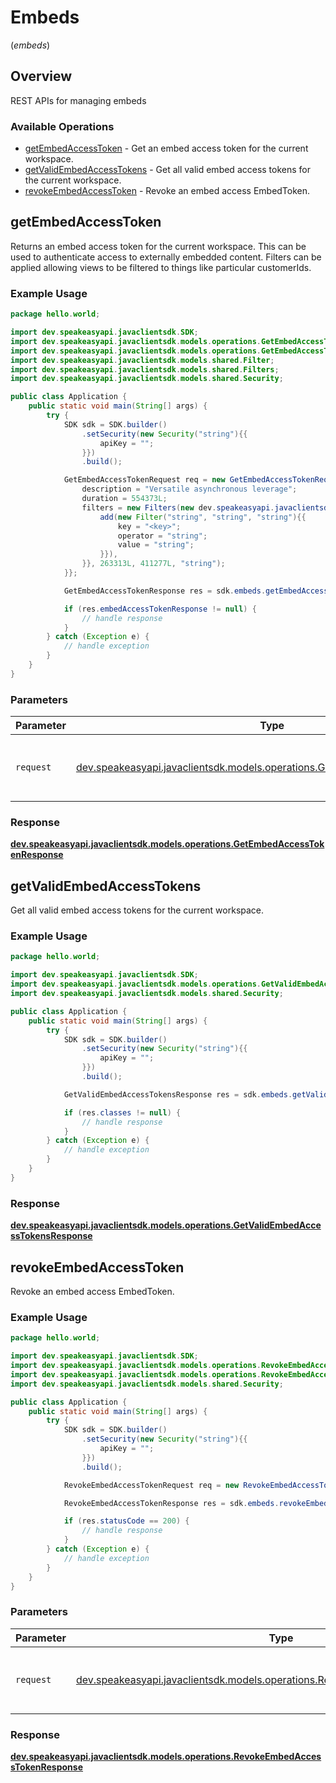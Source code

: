 # Embeds
(*embeds*)

## Overview

REST APIs for managing embeds

### Available Operations

* [getEmbedAccessToken](#getembedaccesstoken) - Get an embed access token for the current workspace.
* [getValidEmbedAccessTokens](#getvalidembedaccesstokens) - Get all valid embed access tokens for the current workspace.
* [revokeEmbedAccessToken](#revokeembedaccesstoken) - Revoke an embed access EmbedToken.

## getEmbedAccessToken

Returns an embed access token for the current workspace. This can be used to authenticate access to externally embedded content.
Filters can be applied allowing views to be filtered to things like particular customerIds.

### Example Usage

```java
package hello.world;

import dev.speakeasyapi.javaclientsdk.SDK;
import dev.speakeasyapi.javaclientsdk.models.operations.GetEmbedAccessTokenRequest;
import dev.speakeasyapi.javaclientsdk.models.operations.GetEmbedAccessTokenResponse;
import dev.speakeasyapi.javaclientsdk.models.shared.Filter;
import dev.speakeasyapi.javaclientsdk.models.shared.Filters;
import dev.speakeasyapi.javaclientsdk.models.shared.Security;

public class Application {
    public static void main(String[] args) {
        try {
            SDK sdk = SDK.builder()
                .setSecurity(new Security("string"){{
                    apiKey = "";
                }})
                .build();

            GetEmbedAccessTokenRequest req = new GetEmbedAccessTokenRequest(){{
                description = "Versatile asynchronous leverage";
                duration = 554373L;
                filters = new Filters(new dev.speakeasyapi.javaclientsdk.models.shared.Filter[]{{
                    add(new Filter("string", "string", "string"){{
                        key = "<key>";
                        operator = "string";
                        value = "string";
                    }}),
                }}, 263313L, 411277L, "string");
            }};            

            GetEmbedAccessTokenResponse res = sdk.embeds.getEmbedAccessToken(req);

            if (res.embedAccessTokenResponse != null) {
                // handle response
            }
        } catch (Exception e) {
            // handle exception
        }
    }
}
```

### Parameters

| Parameter                                                                                                                            | Type                                                                                                                                 | Required                                                                                                                             | Description                                                                                                                          |
| ------------------------------------------------------------------------------------------------------------------------------------ | ------------------------------------------------------------------------------------------------------------------------------------ | ------------------------------------------------------------------------------------------------------------------------------------ | ------------------------------------------------------------------------------------------------------------------------------------ |
| `request`                                                                                                                            | [dev.speakeasyapi.javaclientsdk.models.operations.GetEmbedAccessTokenRequest](../../models/operations/GetEmbedAccessTokenRequest.md) | :heavy_check_mark:                                                                                                                   | The request object to use for the request.                                                                                           |


### Response

**[dev.speakeasyapi.javaclientsdk.models.operations.GetEmbedAccessTokenResponse](../../models/operations/GetEmbedAccessTokenResponse.md)**


## getValidEmbedAccessTokens

Get all valid embed access tokens for the current workspace.

### Example Usage

```java
package hello.world;

import dev.speakeasyapi.javaclientsdk.SDK;
import dev.speakeasyapi.javaclientsdk.models.operations.GetValidEmbedAccessTokensResponse;
import dev.speakeasyapi.javaclientsdk.models.shared.Security;

public class Application {
    public static void main(String[] args) {
        try {
            SDK sdk = SDK.builder()
                .setSecurity(new Security("string"){{
                    apiKey = "";
                }})
                .build();

            GetValidEmbedAccessTokensResponse res = sdk.embeds.getValidEmbedAccessTokens();

            if (res.classes != null) {
                // handle response
            }
        } catch (Exception e) {
            // handle exception
        }
    }
}
```


### Response

**[dev.speakeasyapi.javaclientsdk.models.operations.GetValidEmbedAccessTokensResponse](../../models/operations/GetValidEmbedAccessTokensResponse.md)**


## revokeEmbedAccessToken

Revoke an embed access EmbedToken.

### Example Usage

```java
package hello.world;

import dev.speakeasyapi.javaclientsdk.SDK;
import dev.speakeasyapi.javaclientsdk.models.operations.RevokeEmbedAccessTokenRequest;
import dev.speakeasyapi.javaclientsdk.models.operations.RevokeEmbedAccessTokenResponse;
import dev.speakeasyapi.javaclientsdk.models.shared.Security;

public class Application {
    public static void main(String[] args) {
        try {
            SDK sdk = SDK.builder()
                .setSecurity(new Security("string"){{
                    apiKey = "";
                }})
                .build();

            RevokeEmbedAccessTokenRequest req = new RevokeEmbedAccessTokenRequest("string");            

            RevokeEmbedAccessTokenResponse res = sdk.embeds.revokeEmbedAccessToken(req);

            if (res.statusCode == 200) {
                // handle response
            }
        } catch (Exception e) {
            // handle exception
        }
    }
}
```

### Parameters

| Parameter                                                                                                                                  | Type                                                                                                                                       | Required                                                                                                                                   | Description                                                                                                                                |
| ------------------------------------------------------------------------------------------------------------------------------------------ | ------------------------------------------------------------------------------------------------------------------------------------------ | ------------------------------------------------------------------------------------------------------------------------------------------ | ------------------------------------------------------------------------------------------------------------------------------------------ |
| `request`                                                                                                                                  | [dev.speakeasyapi.javaclientsdk.models.operations.RevokeEmbedAccessTokenRequest](../../models/operations/RevokeEmbedAccessTokenRequest.md) | :heavy_check_mark:                                                                                                                         | The request object to use for the request.                                                                                                 |


### Response

**[dev.speakeasyapi.javaclientsdk.models.operations.RevokeEmbedAccessTokenResponse](../../models/operations/RevokeEmbedAccessTokenResponse.md)**


